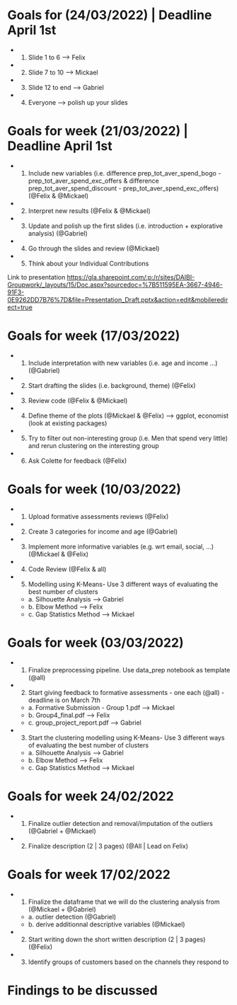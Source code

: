 # Goals for (24/03/2022) | Deadline April 1st

* 1. Slide 1 to 6 --> Felix
* 2. Slide 7 to 10 --> Mickael
* 3. Slide 12 to end --> Gabriel
* 4. Everyone --> polish up your slides

# Goals for  week (21/03/2022) | Deadline April 1st

* 1. Include new variables (i.e. difference prep_tot_aver_spend_bogo - prep_tot_aver_spend_exc_offers & difference prep_tot_aver_spend_discount - prep_tot_aver_spend_exc_offers) (@Felix & @Mickael)
* 2. Interpret new results (@Felix & @Mickael) 
* 3. Update and polish up the first slides (i.e. introduction + explorative analysis) (@Gabriel)
* 4. Go through the slides and review (@Mickael)
* 5. Think about your Individual Contributions

Link to presentation
https://gla.sharepoint.com/:p:/r/sites/DAIBI-Groupwork/_layouts/15/Doc.aspx?sourcedoc=%7B511595EA-3667-4946-91F3-0E9262DD7B76%7D&file=Presentation_Draft.pptx&action=edit&mobileredirect=true

# Goals for week (17/03/2022)

* 1. Include interpretation with new variables (i.e. age and income ...) (@Gabriel)
* 2. Start drafting the slides (i.e. background, theme) (@Felix)
* 3. Review code (@Felix & @Mickael)
* 4. Define theme of the plots (@Mickael & @Felix) --> ggplot, economist (look at existing packages)
* 5. Try to filter out non-interesting group (i.e. Men that spend very little) and rerun clustering on the interesting group
* 6. Ask Colette for feedback (@Felix)

# Goals for week (10/03/2022)

* 1. Upload formative assessments reviews (@Felix)
* 2. Create 3 categories for income and age (@Gabriel)
* 3. Implement more informative variables (e.g. wrt email, social, ...) (@Mickael & @Felix)
* 4. Code Review (@Felix & all)
* 5. Modelling using K-Means- Use 3 different ways of evaluating the best number of clusters
  * a. Silhouette Analysis --> Gabriel
  * b. Elbow Method --> Felix
  * c. Gap Statistics Method --> Mickael

# Goals for week (03/03/2022)

* 1. Finalize preprocessing pipeline. Use data_prep notebook as template (@all)
* 2. Start giving feedback to formative assessments - one each (@all) - deadline is on March 7th
  * a. Formative Submission - Group 1.pdf --> Mickael
  * b. Group4_final.pdf --> Felix
  * c. group_project_report.pdf --> Gabriel
* 3. Start the clustering modelling using K-Means- Use 3 different ways of evaluating the best number of clusters
  * a. Silhouette Analysis --> Gabriel
  * b. Elbow Method --> Felix
  * c. Gap Statistics Method --> Mickael

# Goals for week 24/02/2022

* 1. Finalize outlier detection and removal/imputation of the outliers (@Gabriel + @Mickael)
* 2. Finalize description (2 | 3 pages) (@All | Lead on Felix)

# Goals for week 17/02/2022

* 1. Finalize the dataframe that we will do the clustering analysis from (@Mickael + @Gabriel)
  * a. outlier detection (@Gabriel)
  * b. derive additionnal descriptive variables (@Mickael)
* 2. Start writing down the short written description (2 | 3 pages) (@Felix)
* 3. Identify groups of customers based on the channels they respond to 

# Findings to be discussed

